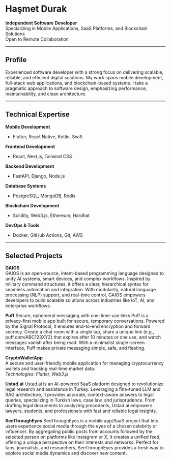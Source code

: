 # Haşmet Durak

**Independent Software Developer**  
Specializing in Mobile Applications, SaaS Platforms, and Blockchain Solutions  
Open to Remote Collaboration

---

## Profile

Experienced software developer with a strong focus on delivering scalable, reliable, and efficient digital solutions. My work spans mobile development, full-stack web applications, and blockchain-based systems. I take a pragmatic approach to software design, emphasizing performance, maintainability, and clean architecture.

---

## Technical Expertise

**Mobile Development**  
- Flutter, React Native, Kotlin, Swift

**Frontend Development**  
- React, Next.js, Tailwind CSS

**Backend Development**  
- FastAPI, Django, Node.js

**Database Systems**  
- PostgreSQL, MongoDB, Redis

**Blockchain Development**  
- Solidity, Web3.js, Ethereum, Hardhat

**DevOps & Tools**  
- Docker, GitHub Actions, Git, AWS

---

## Selected Projects

**GAIOS**  
GAIOS is an open-source, intent-based programming language designed to unify AI systems, smart devices, and complex workflows. Inspired by military command structures, it offers a clear, hierarchical syntax for seamless automation and integration. With modularity, natural language processing (NLP) support, and real-time control, GAIOS empowers developers to build scalable solutions across industries like IoT, AI, and enterprise workflows.


**Puff** 
Secure, ephemeral messaging with one-time-use links
Puff is a privacy-first mobile app built for secure, temporary conversations. Powered by the Signal Protocol, it ensures end-to-end encryption and forward secrecy. Create a chat room with a single tap, share a unique link (e.g., puff.com/ABC123XYZ) that expires after 10 minutes or one use, and watch messages vanish after being read. With a minimalist single-screen interface, Puff makes private messaging simple, safe, and fleeting.

**CryptoWalletApp**  
A secure and user-friendly mobile application for managing cryptocurrency wallets and tracking real-time market data.  
*Technologies: Flutter, Web3.js*

**Ustad.ai**
Ustad.ai is an AI-powered SaaS platform designed to revolutionize legal research and assistance in Turkey. Leveraging a fine-tuned LLM and RAG architecture, it provides accurate, context-aware answers to legal queries, specializing in Turkish laws, case law, and jurisprudence. From drafting legal documents to analyzing precedents, Ustad.ai empowers lawyers, students, and professionals with fast and reliable legal insights.

 **SeeThroughEyes**
SeeThroughEyes is a mobile app/SaaS project that lets users experience social media through the eyes of a chosen celebrity or influencer. By aggregating public posts from accounts followed by the selected person on platforms like Instagram or X, it creates a unified feed, offering a unique perspective on their interests and networks. Perfect for fans, journalists, and researchers, SeeThroughEyes provides a fresh way to explore social media dynamics and discover new content.
